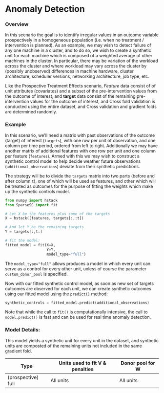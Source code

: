 # Anomaly Detection

### Overview

In this scenario the goal is to identify irregular values in an outcome
variable prospectively in a homogeneous population (i.e. when no
treatment / intervention is planned).  As an example, we may wish to detect
failure of any one machine in a cluster, and to do so, we wish to create a
synthetic unit for each machine which is composed of a weighted average of
other machines in the cluster.  In particular, there may be variation of
the workload across the cluster and where workload may vary across the
cluster by (possibly unobserved) differences in machine hardware, cluster
architecture, scheduler versions, networking architecture, job type, etc. 

Like the Prospective Treatment Effects scenario, *Feature* data consist of
of unit attributes (covariates) and a subset of the pre-intervention values
from the outcome of interest, and **target** data consist of the remaining
pre-intervention values for the outcome of interest, and Cross fold
validation is conducted using the entire dataset, and Cross validation and
gradient folds are determined randomly. 

### Example

In this scenario, we'll need a matrix with past observations of the outcome
(target) of interest (`targets`), with one row per unit of observation, and
one column per time period, ordered from left to right.  Additionally we
may have another matrix of additional features with one row per unit and
one column per feature (`features`).  Armed with this we may wish to construct a
synthetic control model to help decide weather future observations
(`additional_observations`) deviate from their synthetic predictions.

The strategy will be to divide the `targets` matrix into two parts (before
and after column `t`), one of which will be used as features, and other
which will be treated as outcomes for the purpose of fitting the weights
which make up the synthetic controls model.

```python
from numpy import hstack
from SparseSC import fit

# Let X be the features plus some of the targets
X = hstack([features, targets[:,:t])

# And let Y be the remaining targets
Y = targets[:,t:]

# fit the model:
fitted_model = fit(X=X,
                   Y=Y,
                   model_type="full")
```

The `model_type="full"` allows produces a model in which every unit can
serve as a control for every other unit, unless of course the parameter
`custom_donor_pool` is specified.

Now with our fitted synthetic control model, as soon as new set of targets
outcomes are observed for each unit, we can create synthetic outcomes using
our fitted model using the `predict()` method:

```python
synthetic_controls = fitted_model.predict(additional_observations)
```

Note that while the call to `fit()` is computationally intensive, the call
to `model.predict()` is fast and can be used for real time anomaly
detection.

### Model Details:

This model yields a synthetic unit for every unit in the dataset, and
synthetic units are composted of the remaining units not included in the
same gradient fold.

| Type | Units used to fit V & penalties | Donor pool for W |
|---|---|---|
|(prospective) full|All units|All units|

